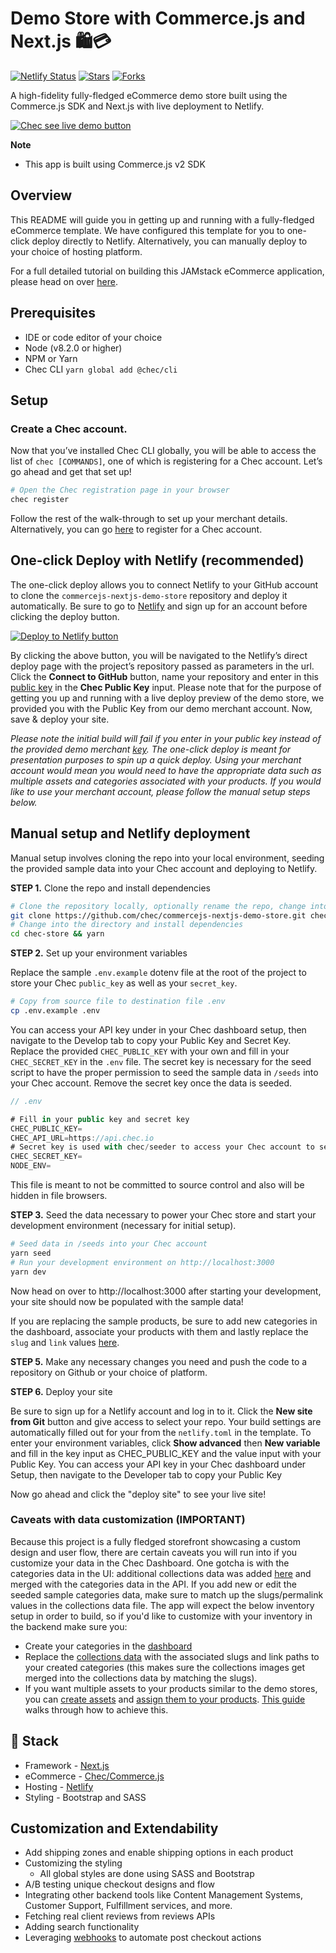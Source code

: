 # Demo Store with Commerce.js and Next.js 🛍️💳

[![Netlify Status](https://img.shields.io/netlify/157bb2e2-611e-4bbd-9a59-c876f8c3c58a?style=for-the-badge)](https://app.netlify.com/sites/commercejs-demo-store/deploys)
[![Stars](https://img.shields.io/github/stars/chec/commercejs-nextjs-demo-store?style=for-the-badge)](https://github.com/chec/commercejs-nextjs-demo-store)
[![Forks](https://img.shields.io/github/forks/chec/commercejs-nextjs-demo-store?style=for-the-badge)](https://github.com/chec/commercejs-nextjs-demo-store/fork)

A high-fidelity fully-fledged eCommerce demo store built using the Commerce.js SDK and Next.js with live deployment to Netlify.

[![Chec see live demo button](https://cdn.chec.io/email/assets/marketing/chec-demo-btn.svg)](https://commercejs-demo-store.netlify.app)

**Note**
- This app is built using Commerce.js v2 SDK

## Overview

This README will guide you in getting up and running with a fully-fledged eCommerce template. We have configured this template for you to one-click deploy directly to Netlify. Alternatively, you can manually deploy to your choice of hosting platform.

For a full detailed tutorial on building this JAMstack eCommerce application, please head on over [here](https://www.netlify.com/blog/2020/07/09/create-a-fully-fledged-jamstack-commerce-store-with-commerce.js-and-netlify/).


## Prerequisites

- IDE or code editor of your choice
- Node (v8.2.0 or higher)
- NPM or Yarn
- Chec CLI `yarn global add @chec/cli`

## Setup

### Create a Chec account. 

Now that you’ve installed Chec CLI globally, you will be able to access the list of `chec [COMMANDS]`, one of which is registering for a Chec account. Let’s go ahead and get that set up!

```bash
# Open the Chec registration page in your browser
chec register
```

Follow the rest of the walk-through to set up your merchant details. Alternatively, you can go [here](https://authorize.chec.io/signup) to register for a Chec account. 


## One-click Deploy with Netlify (recommended)

The one-click deploy allows you to connect Netlify to your GitHub account to clone the `commercejs-nextjs-demo-store` repository and deploy it automatically. Be sure to go to [Netlify](https://app.netlify.com/signup) and sign up for an account before clicking the deploy button.

 [![Deploy to Netlify button](https://www.netlify.com/img/deploy/button.svg)](https://app.netlify.com/start/deploy?repository=https://github.com/chec/commercejs-nextjs-demo-store)

By clicking the above button, you will be navigated to the Netlify’s direct deploy page with the project’s repository passed as parameters in the url. Click the **Connect to GitHub** button, name your repository and enter in this [public key](https://github.com/chec/commercejs-nextjs-demo-store/blob/master/.env.example#L2) in the **Chec Public Key** input. Please note that for the purpose of getting you up and running with a live deploy preview of the demo store, we provided you with the Public Key from our demo merchant account. Now, save & deploy your site.

*Please note the initial build will fail if you enter in your public key instead of the provided demo merchant [key](https://github.com/chec/commercejs-nextjs-demo-store/blob/master/.env.example#L2). The one-click deploy is meant for presentation purposes to spin up a quick deploy. Using your merchant account would mean you would need to have the appropriate data such as multiple assets and categories associated with your products. If you would like to use your merchant account, please follow the manual setup steps below.*

## Manual setup and Netlify deployment

Manual setup involves cloning the repo into your local environment, seeding the provided sample data into your Chec account and deploying to Netlify.

**STEP 1.** Clone the repo and install dependencies

```bash
# Clone the repository locally, optionally rename the repo, change into the directory
git clone https://github.com/chec/commercejs-nextjs-demo-store.git chec-store 
# Change into the directory and install dependencies
cd chec-store && yarn
```

**STEP 2.** Set up your environment variables

Replace the sample `.env.example` dotenv file at the root of the project to store your Chec `public_key` as well as your `secret_key`.

```bash
# Copy from source file to destination file .env
cp .env.example .env
```

You can access your API key under in your Chec dashboard setup, then navigate to the Develop tab to copy your Public Key and Secret Key. Replace the provided `CHEC_PUBLIC_KEY` with your own and fill in your `CHEC_SECRET_KEY` in the `.env` file. The secret key is necessary for the seed script to have the proper permission to seed the sample data in `/seeds` into your Chec account. Remove the secret key once the data is seeded.

```js
// .env

# Fill in your public key and secret key
CHEC_PUBLIC_KEY=
CHEC_API_URL=https://api.chec.io
# Secret key is used with chec/seeder to access your Chec account to seed it with sample data
CHEC_SECRET_KEY=
NODE_ENV=
```

This file is meant to not be committed to source control and also will be hidden in file browsers.

**STEP 3.** Seed the data necessary to power your Chec store and start your development environment (necessary for initial setup).
```bash
# Seed data in /seeds into your Chec account
yarn seed
# Run your development environment on http://localhost:3000
yarn dev
```

Now head on over to http://localhost:3000 after starting your development, your site should now be populated with the sample data!

If you are replacing the sample products, be sure to add new categories in the dashboard, associate your products with them and lastly replace the `slug` and `link` values [here](https://github.com/chec/commercejs-nextjs-demo-store/blob/master/lib/collections.js).

**STEP 5.** Make any necessary changes you need and push the code to a repository on Github or your choice of platform.

**STEP 6.** Deploy your site

Be sure to sign up for a Netlify account and log in to it. Click the **New site from Git** button and give access to select your repo. Your build settings are automatically filled out for your from the `netlify.toml` in the template. To enter your environment variables, click **Show advanced** then **New variable** and fill in the key input as CHEC_PUBLIC_KEY and the value input with your Public Key. You can access your API key in your Chec dashboard under Setup, then navigate to the Developer tab to copy your Public Key

Now go ahead and click the "deploy site" to see your live site!

### Caveats with data customization (IMPORTANT)

Because this project is a fully fledged storefront showcasing a custom design and user flow, there are certain caveats you will run into if you customize your data in the Chec Dashboard. One gotcha is with the categories data in the UI: additional collections data was added [here](https://github.com/chec/commercejs-nextjs-demo-store/blob/master/lib/collections.js) and merged with the categories data in the API. If you add new or edit the seeded sample categories data, make sure to match up the slugs/permalink values in the collections data file. The app will expect the below inventory setup in order to build, so if you'd like to customize with your inventory in the backend make sure you:
- Create your categories in the [dashboard](https://dashboard.chec.io/categories/new)
- Replace the [collections data](https://github.com/chec/commercejs-nextjs-demo-store/blob/master/lib/collections.js) with the associated slugs and link paths to your created categories (this makes sure the collections images get merged into the collections data by matching the slugs).
- If you want multiple assets to your products similar to the demo stores, you can [create assets](https://commercejs.com/docs/api/#create-new-asset) and [assign them to your products](https://commercejs.com/docs/api/#add-asset-to-product). [This guide](https://commercejs.com/blog/adding-assets-via-the-chec-api) walks through how to achieve this.

## 🥞 Stack

- Framework - [Next.js](https://nextjs.org)
- eCommerce - [Chec/Commerce.js](https://commercejs.com)
- Hosting - [Netlify](https://netlify.com)
- Styling - Bootstrap and SASS

## Customization and Extendability

- Add shipping zones and enable shipping options in each product
- Customizing the styling
    - All global styles are done using SASS and Bootstrap
- A/B testing unique checkout designs and flow
- Integrating other backend tools like Content Management Systems, Customer Support, Fulfillment services, and more.
- Fetching real client reviews from reviews APIs
- Adding search functionality
- Leveraging [webhooks](https://commercejs.com/blog/webhooks-pizza-and-order-notifications-via-twilio) to automate post checkout actions
